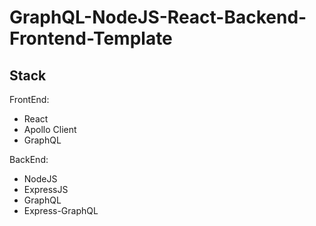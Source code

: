 # GraphQL-NodeJS-React-Backend-Frontend-Template


## Stack
FrontEnd:
- React
- Apollo Client
- GraphQL

BackEnd:
- NodeJS
- ExpressJS
- GraphQL
- Express-GraphQL
